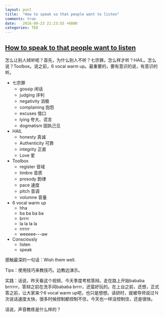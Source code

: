 ```yaml
---
layout: post
title:  "How to speak so that people want to listen"
comments: true
date:   2016-09-23 21:23:55 +0800
categories: TED
---
```


## [How to speak to that people want to listen](https://www.ted.com/playlists/226/before_public_speaking)

怎么让别人倾听呢？首先，为什么别人不听？七宗罪。怎么样才听？HAIL。怎么说？Toolbox。说之前，6 vocal warm up。最重要的，要有意识的说，有意识的听。 
* 七宗罪
    - gossip 闲话
    - judging 评判
    - negativity 消极
    - complaining 抱怨
    - excuses 借口
    - lying 夸大、谎言
    - dogmatism 固执己见 
* HAIL
    - honesty 真诚
    - Authenticity 可靠 
    - integrity 正直
    - Love 爱
* Toolbox
    - register 音域
    - timbre 音质
    - prosody 韵律
    - pace 速度
    - pitch 音调
    - volumne 音量
* 6 vocal warm up
    - hha
    - ba ba ba ba
    - brrrr
    - la la la la
    - rrrrrr
    - weeeee---aw
* Consciously
    - listen
    - speak

感触最深的一句话：Wish them well.

Tips：使用技巧来教技巧。边教边演示。

实践：话说，昨天看这个视频，今天季度考核答辩。走在路上开始bababa brrrrrr，答辩之前在洗手间bababa brrrr，还蛮好玩的。在上台之前，还想，正式答之前，让大家来个6 vocal  warm up吧，也只是想想。读研时，就被导师说过Ｎ次说话速度太快，很多时候控制都控制不住，今天也一样没控制住，还是很快。

话说，声音教练是什么样的？



